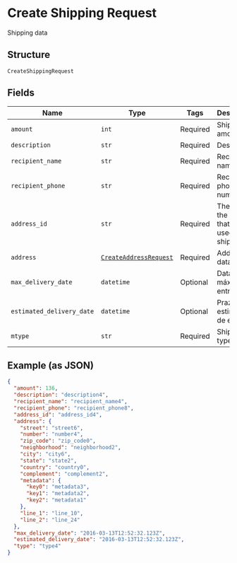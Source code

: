 
# Create Shipping Request

Shipping data

## Structure

`CreateShippingRequest`

## Fields

| Name | Type | Tags | Description |
|  --- | --- | --- | --- |
| `amount` | `int` | Required | Shipping amount |
| `description` | `str` | Required | Description |
| `recipient_name` | `str` | Required | Recipient name |
| `recipient_phone` | `str` | Required | Recipient phone number |
| `address_id` | `str` | Required | The id of the address that will be used for shipping |
| `address` | [`CreateAddressRequest`](../../doc/models/create-address-request.md) | Required | Address data |
| `max_delivery_date` | `datetime` | Optional | Data máxima de entrega |
| `estimated_delivery_date` | `datetime` | Optional | Prazo estimado de entrega |
| `mtype` | `str` | Required | Shipping type |

## Example (as JSON)

```json
{
  "amount": 136,
  "description": "description4",
  "recipient_name": "recipient_name4",
  "recipient_phone": "recipient_phone8",
  "address_id": "address_id4",
  "address": {
    "street": "street6",
    "number": "number4",
    "zip_code": "zip_code0",
    "neighborhood": "neighborhood2",
    "city": "city6",
    "state": "state2",
    "country": "country0",
    "complement": "complement2",
    "metadata": {
      "key0": "metadata3",
      "key1": "metadata2",
      "key2": "metadata1"
    },
    "line_1": "line_10",
    "line_2": "line_24"
  },
  "max_delivery_date": "2016-03-13T12:52:32.123Z",
  "estimated_delivery_date": "2016-03-13T12:52:32.123Z",
  "type": "type4"
}
```

